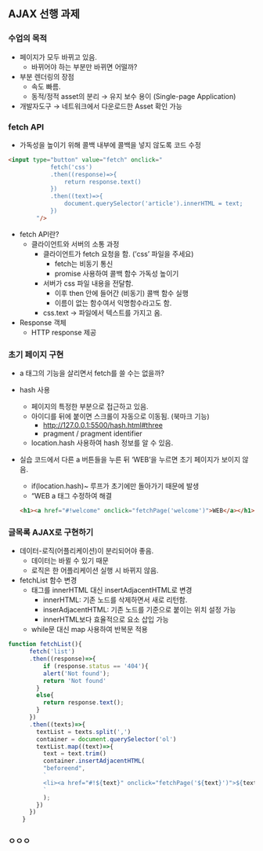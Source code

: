 ## AJAX 선행 과제

### 수업의 목적

- 페이지가 모두 바뀌고 있음.
    - 바뀌어야 하는 부분만 바뀌면 어떨까?
- 부분 렌더링의 장점
    - 속도 빠름.
    - 동적/정적 asset의 분리 → 유지 보수 용이 (Single-page Application)
- 개발자도구 → 네트워크에서 다운로드한 Asset 확인 가능

### fetch API

- 가독성을 높이기 위해 콜백 내부에 콜백을 넣지 않도록 코드 수정

```html
<input type="button" value="fetch" onclick="
            fetch('css')
            .then((response)=>{
                return response.text()
            })
            .then((text)=>{
                document.querySelector('article').innerHTML = text;
            })
        "/>
```

- fetch API란?
    - 클라이언트와 서버의 소통 과정
        - 클라이언트가 fetch 요청을 함. (’css’ 파일을 주세요)
            - fetch는 비동기 통신
            - promise 사용하여 콜백 함수 가독성 높이기
        - 서버가 css 파일 내용을 전달함.
            - 이후 then 안에 들어간 (비동기) 콜백 함수 실행
            - 이름이 없는 함수여서 익명함수라고도 함.
        - css.text → 파일에서 텍스트를 가지고 옴.
- Response 객체
    - HTTP response 제공

### 초기 페이지 구현

- a 태그의 기능을 살리면서 fetch를 쓸 수는 없을까?
- hash 사용
    - 페이지의 특정한 부분으로 접근하고 있음.
    - 아이디를 뒤에 붙이면 스크롤이 자동으로 이동됨. (북마크 기능)
        - http://127.0.0.1:5500/hash.html#three
        - pragment / pragment identifier
    - location.hash 사용하여 hash 정보를 알 수 있음.
- 실습 코드에서 다른 a 버튼들을 누른 뒤 ‘WEB’을 누르면 초기 페이지가 보이지 않음.
    - if(location.hash)~ 루프가 초기에만 돌아가기 때문에 발생
    - “WEB a 태그 수정하여 해결
    
    ```html
    <h1><a href="#!welcome" onclick="fetchPage('welcome')">WEB</a></h1>
    ```
### 글목록 AJAX로 구현하기

- 데이터-로직(어플리케이션)이 분리되어야 좋음.
    - 데이터는 바뀔 수 있기 때문
    - 로직은 한 어플리케이션 실행 시 바뀌지 않음.
- fetchList 함수 변경
    - 태그를 innerHTML 대신 insertAdjacentHTML로 변경
        - innerHTML: 기존 노드를 삭제하면서 새로 리턴함.
        - inserAdjacentHTML: 기존 노드를 기준으로 붙이는 위치 설정 가능
        - innerHTML보다 효율적으로 요소 삽입 가능
    - while문 대신 map 사용하여 반복문 적용

```jsx
function fetchList(){
      fetch('list')
      .then((response)=>{
          if (response.status == '404'){
          alert('Not found');
          return 'Not found'
        }
        else{
          return response.text();
        }
      })
      .then((texts)=>{
        textList = texts.split(',')
        container = document.querySelector('ol')
        textList.map((text)=>{
          text = text.trim()
          container.insertAdjacentHTML(
          "beforeend",
          `
          <li><a href="#!${text}" onclick="fetchPage('${text}')">${text}</a></li>
          `
          );
        })
      })
    }
```

### ㅇㅇㅇ